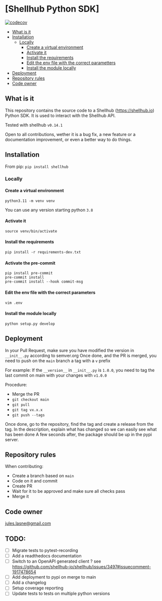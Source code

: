 # [Shellhub Python SDK]

[![codecov](https://codecov.io/gh/Seluj78/shellhub-python/graph/badge.svg?token=FPWuNDtwdz)](https://codecov.io/gh/Seluj78/shellhub-python)

* [What is it](#what-is-it)
* [Installation](#installation)
   * [Locally](#locally)
      * [Create a virtual environment](#create-a-virtual-environment)
      * [Activate it](#activate-it)
      * [Install the requirements](#install-the-requirements)
      * [Edit the env file with the correct parametters](#edit-the-env-file-with-the-correct-parametters)
      * [Install the module locally](#install-the-module-locally)
* [Deployment](#deployment)
* [Repository rules](#repository-rules)
* [Code owner](#code-owner)


## What is it

This repository contains the source code to a Shellhub (https://shellhub.io) Python SDK. It is used to interact with the Shellhub API.

Tested with shellhub `v0.14.1`

Open to all contributions, wether it is a bug fix, a new feature or a documentation improvement, or even a better way to do things.

## Installation

From pip: `pip install shellhub`

### Locally

#### Create a virtual environment
```shell
python3.11 -m venv venv
```
You can use any version starting python `3.8`

#### Activate it
```shell
source venv/bin/activate
```

#### Install the requirements
```shell
pip install -r requirements-dev.txt
```

#### Activate the pre-commit

```shell
pip install pre-commit
pre-commit install
pre-commit install --hook commit-msg
```

#### Edit the env file with the correct parameters
```shell
vim .env
```

#### Install the module locally
```shell
python setup.py develop
```

## Deployment

In your Pull Request, make sure you have modified the version in `__init__.py` according to semver.org
Once done, and the PR is merged, you need to push on the `main` branch a tag with a `v` prefix

For example: If the `__version__` in `__init__.py` is `1.0.0`, you need to tag the last commit on main with your changes with `v1.0.0`

Procedure:

- Merge the PR
- `git checkout main`
- `git pull`
- `git tag vx.x.x`
- `git push --tags`

Once done, go to the repository, find the tag and create a release from the tag. In the description, explain what has changed so we can easily see what has been done
A few seconds after, the package should be up in the pypi server.

## Repository rules

When contributing:

- Create a branch based on `main`
- Code on it and commit
- Create PR
- Wait for it to be approved and make sure all checks pass
- Merge it

## Code owner

jules.lasne@gmail.com

## TODO:

- [ ] Migrate tests to pytest-recording
- [ ] Add a readthedocs documentation
- [ ] Switch to an OpenAPI generated client ? see https://github.com/shellhub-io/shellhub/issues/3497#issuecomment-1917478654
- [ ] Add deployment to pypi on merge to main
- [ ] Add a changelog
- [ ] Setup coverage reporting
- [ ] Update tests to tests on multiple python versions